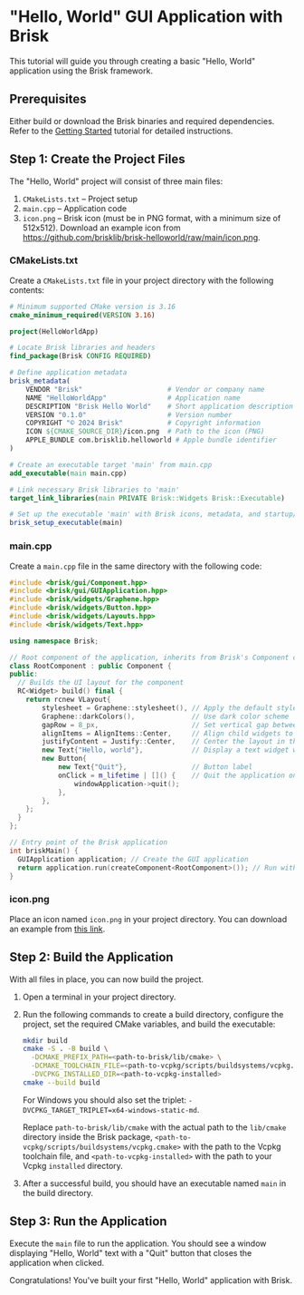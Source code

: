 # "Hello, World" GUI Application with Brisk

This tutorial will guide you through creating a basic "Hello, World" application using the Brisk framework.

## Prerequisites

Either build or download the Brisk binaries and required dependencies. Refer to the [Getting Started](getting_started.md) tutorial for detailed instructions.

## Step 1: Create the Project Files

The "Hello, World" project will consist of three main files:

1. `CMakeLists.txt` – Project setup
2. `main.cpp` – Application code
3. `icon.png` – Brisk icon (must be in PNG format, with a minimum size of 512x512). Download an example icon from https://github.com/brisklib/brisk-helloworld/raw/main/icon.png.

### CMakeLists.txt

Create a `CMakeLists.txt` file in your project directory with the following contents:

```cmake
# Minimum supported CMake version is 3.16
cmake_minimum_required(VERSION 3.16)

project(HelloWorldApp)

# Locate Brisk libraries and headers
find_package(Brisk CONFIG REQUIRED)

# Define application metadata
brisk_metadata(
    VENDOR "Brisk"                     # Vendor or company name
    NAME "HelloWorldApp"               # Application name
    DESCRIPTION "Brisk Hello World"    # Short application description
    VERSION "0.1.0"                    # Version number
    COPYRIGHT "© 2024 Brisk"           # Copyright information
    ICON ${CMAKE_SOURCE_DIR}/icon.png  # Path to the icon (PNG)
    APPLE_BUNDLE com.brisklib.helloworld # Apple bundle identifier
)

# Create an executable target 'main' from main.cpp
add_executable(main main.cpp)

# Link necessary Brisk libraries to 'main'
target_link_libraries(main PRIVATE Brisk::Widgets Brisk::Executable)

# Set up the executable 'main' with Brisk icons, metadata, and startup/shutdown code
brisk_setup_executable(main)
```

### main.cpp

Create a `main.cpp` file in the same directory with the following code:

```cpp
#include <brisk/gui/Component.hpp>
#include <brisk/gui/GUIApplication.hpp>
#include <brisk/widgets/Graphene.hpp>
#include <brisk/widgets/Button.hpp>
#include <brisk/widgets/Layouts.hpp>
#include <brisk/widgets/Text.hpp>

using namespace Brisk;

// Root component of the application, inherits from Brisk's Component class
class RootComponent : public Component {
public:
  // Builds the UI layout for the component
  RC<Widget> build() final {
    return rcnew VLayout{
        stylesheet = Graphene::stylesheet(), // Apply the default stylesheet
        Graphene::darkColors(),              // Use dark color scheme
        gapRow = 8_px,                       // Set vertical gap between elements
        alignItems = AlignItems::Center,     // Align child widgets to the center
        justifyContent = Justify::Center,    // Center the layout in the parent
        new Text{"Hello, world"},            // Display a text widget with "Hello, world"
        new Button{
            new Text{"Quit"},                // Button label
            onClick = m_lifetime | []() {    // Quit the application on button click
                windowApplication->quit();
            },
        },
    };
  }
};

// Entry point of the Brisk application
int briskMain() {
  GUIApplication application; // Create the GUI application
  return application.run(createComponent<RootComponent>()); // Run with RootComponent as main component
}
```

### icon.png

Place an icon named `icon.png` in your project directory. You can download an example from [this link](https://github.com/brisklib/brisk-helloworld/raw/main/icon.png).

## Step 2: Build the Application

With all files in place, you can now build the project.

1. Open a terminal in your project directory.
2. Run the following commands to create a build directory, configure the project, set the required CMake variables, and build the executable:

   ```bash
   mkdir build
   cmake -S . -B build \
     -DCMAKE_PREFIX_PATH=<path-to-brisk/lib/cmake> \
     -DCMAKE_TOOLCHAIN_FILE=<path-to-vcpkg/scripts/buildsystems/vcpkg.cmake> \
     -DVCPKG_INSTALLED_DIR=<path-to-vcpkg-installed>
   cmake --build build
   ```

   For Windows you should also set the triplet: `-DVCPKG_TARGET_TRIPLET=x64-windows-static-md`.

   Replace `path-to-brisk/lib/cmake` with the actual path to the `lib/cmake` directory inside the Brisk package, `<path-to-vcpkg/scripts/buildsystems/vcpkg.cmake>` with the path to the Vcpkg toolchain file, and `<path-to-vcpkg-installed>` with the path to your Vcpkg `installed` directory.

3. After a successful build, you should have an executable named `main` in the build directory.

## Step 3: Run the Application

Execute the `main` file to run the application. You should see a window displaying "Hello, World" text with a "Quit" button that closes the application when clicked.

Congratulations! You've built your first "Hello, World" application with Brisk.
